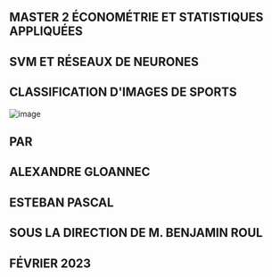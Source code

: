 ## MASTER 2 ÉCONOMÉTRIE ET STATISTIQUES APPLIQUÉES
## SVM ET RÉSEAUX DE NEURONES
## CLASSIFICATION D'IMAGES DE SPORTS
![image](assets/reseaux.jpg)
## PAR
## ALEXANDRE GLOANNEC
## ESTEBAN PASCAL
## SOUS LA DIRECTION DE M. BENJAMIN ROUL
## FÉVRIER 2023 
